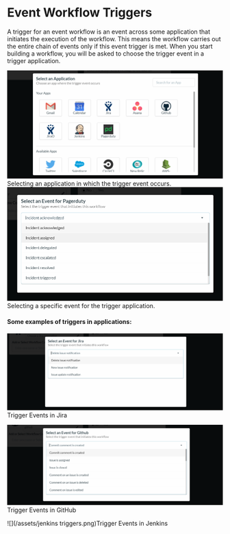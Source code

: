 # Event Workflow Triggers

A trigger for an event workflow is an event across some application that initiates the execution of the workflow. This means the workflow carries out the entire chain of events only if this event trigger is met. When you start building a workflow, you will be asked to choose the trigger event in a trigger application.

![](/assets/ewf3.png)Selecting an application in which the trigger event occurs.  
![](/assets/ewf4.jpg)Selecting a specific event for the trigger application.

#### Some examples of triggers in applications:

![](/assets/jiratriggers.png)Trigger Events in Jira

![](/assets/githubtriggers.png)Trigger Events in GitHub

![](/assets/jenkins triggers.png)Trigger Events in Jenkins

